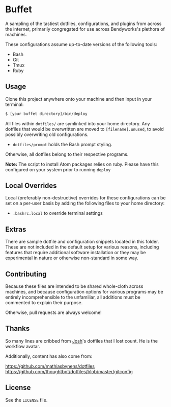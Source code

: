 # Buffet

A sampling of the tastiest dotfiles, configurations, and plugins from
across the internet, primarily congregated for use across Bendyworks's
plethora of machines.

These configurations assume up-to-date versions of the following tools:
- Bash
- Git
- Tmux
- Ruby

## Usage

Clone this project anywhere onto your machine and then input in your terminal:

```sh
$ [your buffet directory]/bin/deploy
```

All files within `dotfiles/` are symlinked into your home directory. Any
dotfiles that would be overwritten are moved to `[filename].unused`, to avoid
possibly overwriting old configurations.

* `dotfiles/prompt` holds the Bash prompt styling.

Otherwise, all dotfiles belong to their respective programs.

**Note:** The script to install Atom packages relies on ruby. Please have this configured on your system prior to running `deploy`


## Local Overrides

Local (preferably non-destructive) overrides for these configurations can be
set on a per-user basis by adding the following files to your home directory:

- `.bashrc.local` to override terminal settings

## Extras

There are sample dotfile and configuration snippets located in this folder. These are not included in the default setup for various reasons, including features that require additional software installation or they may be experimental in nature or otherwise non-standard in some way.

## Contributing

Because these files are intended to be shared whole-cloth across machines,
and because configuration options for various programs may be entirely
incomprehensible to the unfamiliar, all additions must be commented to
explain their purpose.

Otherwise, pull requests are always welcome!

## Thanks

So many lines are cribbed from [Josh][2]'s dotfiles that I lost count. He is
the workflow avatar.

[2]: https://github.com/losingkeys

Additionally, content has also come from:

https://github.com/mathiasbynens/dotfiles
https://github.com/thoughtbot/dotfiles/blob/master/gitconfig

## License

See the `LICENSE` file.
